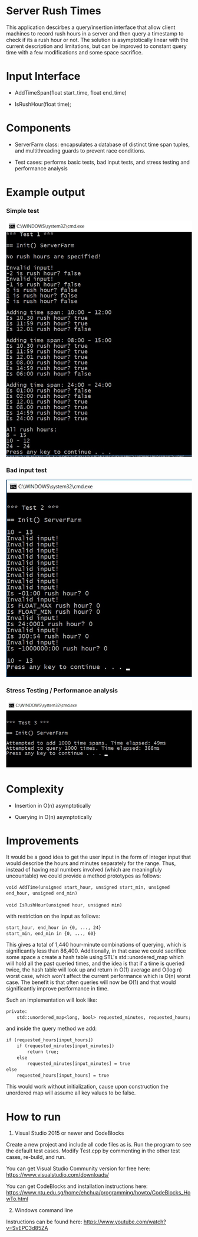 # Server Rush Times

This application descirbes a query/insertion interface that allow client machines to record rush hours in a server and then query a timestamp to check if its a rush hour or not. The solution is asymptotically linear with the current description and limitations, but can be improved to constant query time with a few modifications and some space sacrifice. 

# Input Interface

- AddTimeSpan(float start\_time, float end\_time)

- IsRushHour(float time);

# Components

- ServerFarm class: encapsulates a database of distinct time span tuples, and multithreading guards to prevent race conditions.

- Test cases: performs basic tests, bad input tests, and stress testing and performance analysis

# Example output

### Simple test

![Data-Flow](/img/test1.jpg)

### Bad input test

![Data-Flow](/img/test2.jpg)

### Stress Testing / Performance analysis

![Data-Flow](/img/test3.jpg)

# Complexity

- Insertion in O(n) asymptotically

- Querying in O(n) asymptotically

# Improvements

It would be a good idea to get the user input in the form of integer input that would describe the hours and minutes separately for the range. Thus, instead of having real numbers involved (which are meaningfuly uncountable) we could provide a method prototypes as follows:

	void AddTime(unsigned start_hour, unsigned start_min, unsigned end_hour, unsigned end_min)
	
	void IsRushHour(unsigned hour, unsigned min)

with restriction on the input as follows:

	start_hour, end_hour in {0, ..., 24}
	start_min, end_min in {0, ..., 60}

This gives a total of 1,440 hour-minute combinations of querying, which is significantly less than 86,400. Additionally, in that case we could sacrifice some space a create a hash table using STL's std::unordered\_map which will hold all the past queried times, and the idea is that if a time is queried twice, the hash table will look up and return in O(1) average and O(log n) worst case, which won't affect the current performance which is O(n) worst case. The benefit is that often queries will now be O(1) and that would significantly improve performance in time.		

Such an implementation will look like:

	private:
		std::unordered_map<long, bool> requested_minutes, requested_hours;

and inside the query method we add:

	if (requested_hours[input_hours])
		if (requested_minutes[input_minutes])
			return true;
		else
			requested_minutes[input_minutes] = true
	else
		requested_hours[input_hours] = true

This would work without initialization, cause upon construction the unordered map will assume all key values to be false.

# How to run

1) Visual Studio 2015 or newer and CodeBlocks

Create a new project and include all code files as is. Run the program to see the default test cases. Modify Test.cpp by commenting in the other test cases, re-build, and run.

You can get Visual Studio Community version for free here: https://www.visualstudio.com/downloads/

You can get CodeBlocks and installation instructions here: https://www.ntu.edu.sg/home/ehchua/programming/howto/CodeBlocks_HowTo.html

2) Windows command line 

Instructions can be found here: https://www.youtube.com/watch?v=SvEPC3d85ZA
